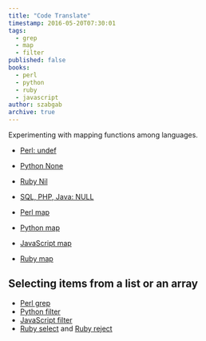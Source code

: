 ```yaml
---
title: "Code Translate"
timestamp: 2016-05-20T07:30:01
tags:
  - grep
  - map
  - filter
published: false
books:
  - perl
  - python
  - ruby
  - javascript
author: szabgab
archive: true
---
```



Experimenting with mapping functions among languages.



* [Perl: undef](https://perlmaven.com/undef-and-defined-in-perl)
* <a href="">Python None</a>
* <a href="">Ruby Nil</a>
* <a href="">SQL, PHP, Java: NULL</a>


* [Perl map](https://perlmaven.com/transforming-a-perl-array-using-map)
* [Python map](/slides/python/map)
* [JavaScript map](https://developer.mozilla.org/en-US/docs/Web/JavaScript/Reference/Global_Objects/Array/map)
* [Ruby map](http://ruby-doc.org/core-2.2.0/Array.html#method-i-map)


## Selecting items from a list or an array
* [Perl grep](https://perlmaven.com/filtering-values-with-perl-grep)
* [Python filter](/slides/python/filter)
* [JavaScript filter](https://developer.mozilla.org/en-US/docs/Web/JavaScript/Reference/Global_Objects/Array/filter)
* [Ruby select](http://ruby-doc.org/core-2.2.0/Array.html#method-i-select) and [Ruby reject](http://ruby-doc.org/core-2.2.0/Array.html#method-i-reject)


